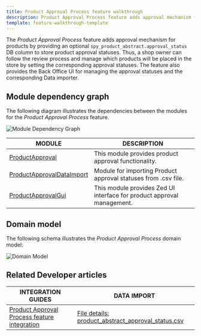 ```yaml
---
title: Product Approval Process feature walkthrough
description: Product Approval Process feature adds approval mechanism for products.
template: feature-walkthrough-template
---
```


The *Product Approval Process* feature adds approval mechanism for products by providing
an optional `spy_product_abstract.approval_status` DB column to store product approval statuses. Thus,
a shop owner can follow the review process and manage which products will be placed in the store by setting the
corresponding approval statuses. The feature also provides the Back Office UI for managing the approval statuses and
the corresponding Data importer.

## Module dependency graph

The following diagram illustrates the dependencies between the modules for the *Product Approval Process* feature.

![Module Dependency Graph](https://confluence-connect.gliffy.net/embed/image/e83e1c59-8592-46ec-906e-1483779419c7.png?utm_medium=live&utm_source=custom)

| MODULE     | DESCRIPTION                |
|------------|----------------------------|
| [ProductApproval](https://github.com/spryker/product-approval) | This module provides product approval functionality. |
| [ProductApprovalDataImport](https://github.com/spryker/product-approval-data-import) | Module for importing Product approval statuses from .csv file. |
| [ProductApprovalGui](https://github.com/spryker/product-approval-gui) | This module provides Zed UI interface for product approval management. |

## Domain model

The following schema illustrates the *Product Approval Process* domain model:

![Domain Model](https://confluence-connect.gliffy.net/embed/image/9307bb4e-6cb5-43d7-b7a5-e0b3d98ef664.png?utm_medium=live&utm_source=custom)

## Related Developer articles

|INTEGRATION GUIDES  | DATA IMPORT |
|---------|---------|
| [Product Approval Process feature integration](/docs/scos/dev/feature-integration-guides/product-approval-process-feature-integration.html) | [File details: product_abstract_approval_status.csv](/docs/scos/dev/data-import/data-import-categories/catalog-setup/products/file-details-product-abstract-approval-status.csv.html)  |
